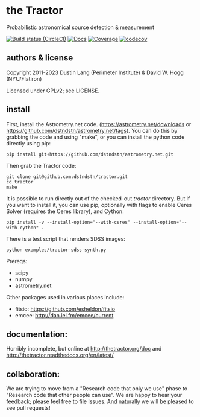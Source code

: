 # the Tractor

Probabilistic astronomical source detection & measurement

[![Build status (CircleCI)](https://circleci.com/gh/dstndstn/tractor/tree/main.svg?style=shield)](https://circleci.com/gh/dstndstn/tractor/tree/main)
[![Docs](https://readthedocs.org/projects/thetractor/badge/?version=latest)](http://thetractor.readthedocs.org/en/latest/)
[![Coverage](https://coveralls.io/repos/github/dstndstn/tractor/badge.svg?branch=main)](https://coveralls.io/github/dstndstn/tractor)
[![codecov](https://codecov.io/gh/dstndstn/tractor/branch/main/graph/badge.svg?token=FvbnHgYbxp)](https://codecov.io/gh/dstndstn/tractor)

## authors & license

Copyright 2011-2023 Dustin Lang (Perimeter Institute) & David W. Hogg (NYU/Flatiron)

Licensed under GPLv2; see LICENSE.

## install

First, install the Astrometry.net code.  (https://astrometry.net/downloads or https://github.com/dstndstn/astrometry.net/tags).  You can do this by grabbing the code and using "make", or you can install the python code directly using pip:

    pip install git+https://github.com/dstndstn/astrometry.net.git

Then grab the Tractor code:

    git clone git@github.com:dstndstn/tractor.git
    cd tractor
    make

It is possible to run directly out of the checked-out *tractor*
directory.  But if you want to install it, you can use pip, optionally with flags to enable Ceres Solver (requires the Ceres library), and Cython:

    pip install -v --install-option="--with-ceres" --install-option="--with-cython" .

There is a test script that renders SDSS images:

    python examples/tractor-sdss-synth.py


Prereqs:

* scipy
* numpy
* astrometry.net

Other packages used in various places include:

* fitsio: https://github.com/esheldon/fitsio
* emcee: http://dan.iel.fm/emcee/current

## documentation:

Horribly incomplete, but online at http://thetractor.org/doc and http://thetractor.readthedocs.org/en/latest/

## collaboration:

We are trying to move from a "Research code that only we use" phase to
"Research code that other people can use".  We are happy to hear your
feedback; please feel free to file Issues.  And naturally we will be
pleased to see pull requests!

